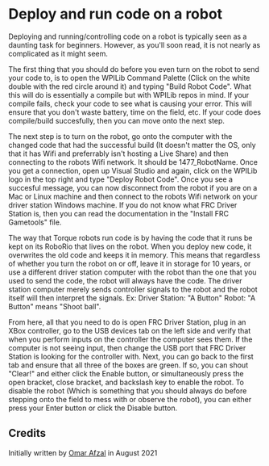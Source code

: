 # Deploy and run code on a robot

Deploying and running/controlling code on a robot is typically seen as a daunting task for beginners. However, as you'll soon read, it is not nearly as complicated as it might seem.

The first thing that you should do before you even turn on the robot to send your code to, is to open the WPILib Command Palette (Click on the white double with the red circle around it) and typing "Build Robot Code". What this will do is essentially a compile but with WPILib repos in mind. If your compile fails, check your code to see what is causing your error. This will ensure that you don't waste battery, time on the field, etc. If your code does compile/build succesfully, then you can move onto the next step.

The next step is to turn on the robot, go onto the computer with the changed code that had the successful build (It doesn't matter the OS, only that it has Wifi and preferrably isn't hosting a Live Share) and then connecting to the robots Wifi network. It should be 1477_RobotName. Once you get a connection, open up Visual Studio and again, click on the WPILib logo in the top right and type "Deploy Robot Code". Once you see a succesful message, you can now disconnect from the robot if you are on a Mac or Linux machine and then connect to the robots Wifi network on your driver station Windows machine. If you do not know what FRC Driver Station is, then you can read the documentation in the "Install FRC Gametools" file. 

The way that Torque robots run code is by having the code that it runs be kept on its RoboRio that lives on the robot. When you deploy new code, it overwrites the old code and keeps it in memory. This means that regardless of whether you turn the robot on or off, leave it in storage for 10 years, or use a different driver station computer with the robot than the one that you used to send the code, the robot will always have the code. The driver station computer merely sends controller signals to the robot and the robot itself will then interpret the signals. Ex: Driver Station: "A Button" Robot: "A Button" means "Shoot ball".

From here, all that you need to do is open FRC Driver Station, plug in an XBox controller, go to the USB devices tab on the left side and verify that when you perform inputs on the controller the computer sees them. If the computer is not seeing input, then change the USB port that FRC Driver Station is looking for the controller with. Next, you can go back to the first tab and ensure that all three of the boxes are green. If so, you can shout "Clear!" and either click the Enable button, or simultaneously press the open bracket, close bracket, and backslash key to enable the robot. To disable the robot (Which is something that you should always do before stepping onto the field to mess with or observe the robot), you can either press your Enter button or click the Disable button.

## Credits

Initially written by [Omar Afzal](https://github.com/0mara) in August 2021
